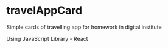 # travelAppCard

Simple cards of travelling app for homework in digital institute

Using JavaScript Library - React